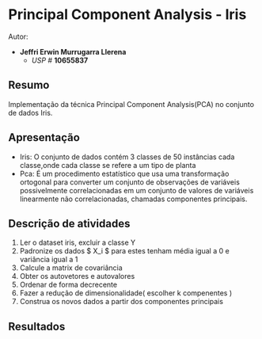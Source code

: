 # Principal Component Analysis - Iris

Autor:

- **Jeffri Erwin Murrugarra Llerena**
    * *USP #* **10655837** 

## Resumo
Implementação da técnica Principal Component Analysis(PCA) no conjunto de dados Iris.

## Apresentação
 - Iris: O conjunto de dados contém 3 classes de 50 instâncias cada classe,onde cada classe se refere a um tipo de planta
 - Pca: É um procedimento estatístico que usa uma transformação ortogonal para converter um conjunto de observações de variáveis possivelmente correlacionadas em um conjunto de valores de variáveis linearmente não correlacionadas, chamadas componentes principais.


## Descrição de atividades
1. Ler o dataset iris, excluir a classe Y
2. Padronize os dados $ X_i $ para estes tenham média igual a 0 e variância igual a 1
3. Calcule a matrix de covariância
4. Obter os autovetores e autovalores
5. Ordenar de forma decrecente
6. Fazer a redução de dimensionalidade( escolher k compenentes ) 
7. Construa os novos dados a partir dos componentes principais

## Resultados

